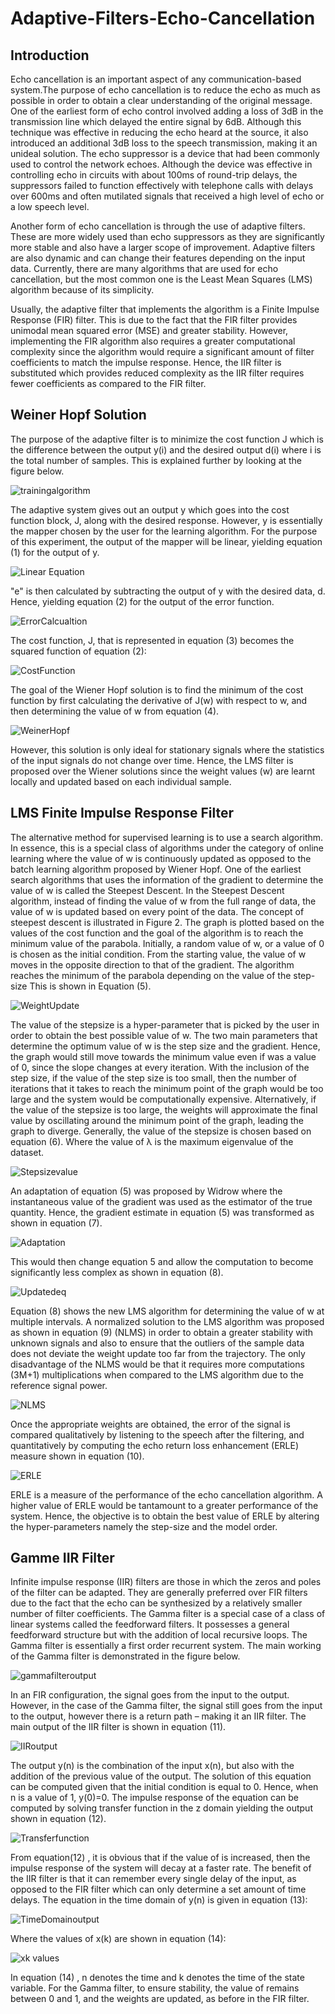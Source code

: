 # Adaptive-Filters-Echo-Cancellation

## Introduction 

Echo cancellation is an important aspect of any communication-based system.The purpose of echo cancellation is to reduce the echo as much as possible in order to obtain a clear understanding of the original message. One of the earliest form of echo control involved adding a loss of 3dB in the transmission line which delayed the entire signal by 6dB. Although this technique was effective in reducing the echo heard at the source, it also introduced an additional 3dB loss to the speech transmission, making it an unideal solution. The echo suppressor is a device that had been commonly used to control the network echoes. Although the device was effective in controlling echo in circuits with about 100ms of round-trip delays, the suppressors failed to function effectively with telephone calls with delays over 600ms and often mutilated signals that received a high level of echo or a low speech level. 

Another form of echo cancellation is through the use of adaptive filters. These are more widely used than echo suppressors as they are significantly more stable and also have a larger scope of improvement. Adaptive filters are also dynamic and can change their features depending on the input data. Currently, there are many algorithms that are used for echo cancellation, but the most common one is the Least Mean Squares (LMS) algorithm because of its simplicity.
 
Usually, the adaptive filter that implements the algorithm is a Finite Impulse Response (FIR) filter. This is due to the fact that the FIR filter provides unimodal mean squared error (MSE) and greater stability. However, implementing the FIR algorithm also requires a greater computational complexity since the algorithm would require a significant amount of filter coefficients to match the impulse response. Hence, the IIR filter is substituted which provides reduced complexity as the IIR filter requires fewer coefficients as compared to the FIR filter. 

## Weiner Hopf Solution

The purpose of the adaptive filter is to minimize the cost function J which is the difference between the output y(i) and the desired output d(i) where i is the total number of samples. This is explained further by looking at the figure below. 

![trainingalgorithm](https://user-images.githubusercontent.com/50300494/58265390-935fe580-7d4d-11e9-8739-56be7d9f5d38.png)

The adaptive system gives out an output y which goes into the cost function block, J, along with the desired response. However, y is essentially the mapper chosen by the user for the learning algorithm. For the purpose of this experiment, the output of the mapper will be linear, yielding equation (1) for the output of y. 

![Linear Equation](https://user-images.githubusercontent.com/50300494/58276473-8949e100-7d65-11e9-8333-caacad62b1c0.PNG)

"e" is then calculated by subtracting the output of y with the desired data, d. Hence, yielding equation (2) for the output of the error function. 

![ErrorCalcualtion](https://user-images.githubusercontent.com/50300494/58276424-6b7c7c00-7d65-11e9-893f-d77c2fe4e4c4.PNG)

The cost function, J, that is represented in equation (3) becomes the squared function of equation (2):

![CostFunction](https://user-images.githubusercontent.com/50300494/58276390-53a4f800-7d65-11e9-85f6-05150ad4e82e.PNG)

The goal of the Wiener Hopf solution is to find the minimum of the cost function by first calculating the derivative of J(w) with respect to w, and then determining the value of w from equation (4). 

![WeinerHopf](https://user-images.githubusercontent.com/50300494/58276341-35d79300-7d65-11e9-8ef9-6992687e79d9.PNG)

However, this solution is only ideal for stationary signals where the statistics of the input signals do not change over time. Hence, the LMS filter is proposed over the Wiener solutions since the weight values (w) are learnt locally and updated based on each individual sample. 


## LMS Finite Impulse Response Filter

The alternative method for supervised learning is to use a search algorithm. In essence, this is a special class of algorithms under the category of online learning where the value of w is continuously updated as opposed to the batch learning algorithm proposed by Wiener Hopf. One of the earliest search algorithms that uses the information of the gradient to determine the value of w is called the Steepest Descent. In the Steepest Descent algorithm, instead of finding the value of w from the full range of data, the value of w is updated based on every point of the data. The concept of steepest descent is illustrated in Figure 2. The graph is plotted based on the values of the cost function and the goal of the algorithm is to reach the minimum value of the parabola. Initially, a random value of w, or a value of 0 is chosen as the initial condition. From the starting value,  the value of w moves in the opposite direction to that of the gradient. The algorithm  reaches the minimum of the parabola depending on the value of the step-size This is shown in Equation (5).

![WeightUpdate](https://user-images.githubusercontent.com/50300494/58276102-961a0500-7d64-11e9-99f7-c5a6351027ca.PNG)

The value of the stepsize is a hyper-parameter that is picked by the user in order to obtain the best possible value of w. The two main parameters that determine the optimum value of w is the step size and the gradient. Hence, the graph would still move towards the minimum value even if   was a value of 0, since the slope changes at every iteration. With the inclusion of the step size, if the value of the step size is too small, then the number of iterations that it takes to reach the minimum point of the graph would be too large and the system would be computationally expensive. Alternatively, if the value of the stepsize is too large, the weights will approximate the final value by oscillating around the minimum point of the graph, leading the graph to diverge. Generally, the value of  the stepsize is chosen based on equation (6). Where the value of λ is the maximum eigenvalue of the dataset. 

![Stepsizevalue](https://user-images.githubusercontent.com/50300494/58276163-c2358600-7d64-11e9-9571-96812cf5d189.PNG)

An adaptation of equation (5) was proposed by Widrow where the instantaneous value of the gradient was used as the estimator of the true quantity. Hence, the gradient estimate in equation (5) was transformed as shown in equation (7). 

![Adaptation](https://user-images.githubusercontent.com/50300494/58276248-eee99d80-7d64-11e9-9a0f-c753cab4420f.PNG)

This would then change equation 5 and allow the computation to become significantly less complex as shown in equation (8). 

![Updatedeq](https://user-images.githubusercontent.com/50300494/58276527-b0081780-7d65-11e9-96d9-cc31249c7b49.PNG)

Equation (8) shows the new LMS algorithm for determining the value of w at multiple intervals. A normalized solution to the LMS algorithm was proposed as shown in equation (9) (NLMS) in order to obtain a greater stability with unknown signals and also to ensure that the outliers of the sample data does not deviate the weight update too far from the trajectory. The only disadvantage of the NLMS would be that it requires more computations (3M+1) multiplications when compared to the LMS algorithm due to the reference signal power.

![NLMS](https://user-images.githubusercontent.com/50300494/58276627-e9d91e00-7d65-11e9-90be-27b9d632c7f8.PNG)

Once the appropriate weights are obtained, the error of the signal is compared qualitatively by listening to the speech after the filtering, and quantitatively by computing the echo return loss enhancement (ERLE) measure shown in equation (10). 

![ERLE](https://user-images.githubusercontent.com/50300494/58276658-01b0a200-7d66-11e9-9c90-01125af2d490.PNG)

ERLE is a measure of the performance of the echo cancellation algorithm. A higher value of ERLE would be tantamount to a greater performance of the system. Hence, the objective is to obtain the best value of ERLE by altering the hyper-parameters namely the step-size and the model order. 


## Gamme IIR Filter

Infinite impulse response (IIR) filters are those in which the zeros and poles of the filter can be adapted. They are generally preferred over FIR filters due to the fact that the echo can be synthesized by a relatively smaller number of filter coefficients. The Gamma filter is a special case of a class of linear systems called the feedforward filters. It possesses a general feedforward structure but with the addition of local recursive loops. The Gamma filter is essentially a first order recurrent system. The main working of the Gamma filter is demonstrated in the figure below. 

![gammafilteroutput](https://user-images.githubusercontent.com/50300494/58276748-3e7c9900-7d66-11e9-8985-c7d3c0963e39.PNG)

In an FIR configuration, the signal goes from the input to the output. However, in the case of the Gamma filter, the signal still goes from the input to the output, however there is a return path – making it an IIR filter. The main output of the IIR filter is shown in equation (11).

![IIRoutput](https://user-images.githubusercontent.com/50300494/58276898-90252380-7d66-11e9-802e-ef94203f69a6.PNG)

The output y(n) is the combination of the input x(n), but also with the addition of the previous value of the output. The solution of this equation can be computed given that the initial condition is equal to 0. Hence, when n is a value of 1, y(0)=0. The impulse response of the equation can be computed by solving transfer function in the z domain yielding the output shown in equation (12). 

![Transferfunction](https://user-images.githubusercontent.com/50300494/58276944-a6cb7a80-7d66-11e9-9349-caaf2fd47900.PNG)

From  equation(12) , it is obvious that if the value of   is increased, then the impulse response of the system will decay at a  faster rate. The benefit of the IIR filter is that it can remember every single delay of the input, as opposed to the FIR filter which can only determine a set amount of time delays. The equation in the time domain of y(n) is given in equation (13):

![TimeDomainoutput](https://user-images.githubusercontent.com/50300494/58277021-cd89b100-7d66-11e9-93eb-03f32c91c636.PNG)

Where the values of x(k) are shown in equation (14):

![xk values](https://user-images.githubusercontent.com/50300494/58277067-e5f9cb80-7d66-11e9-8f8b-fa3e45482e12.PNG)

In equation (14) , n denotes the time and k denotes the time of the state variable. For the Gamma filter, to ensure stability, the value of   remains between 0 and 1, and the weights are updated, as before in the FIR filter. 
